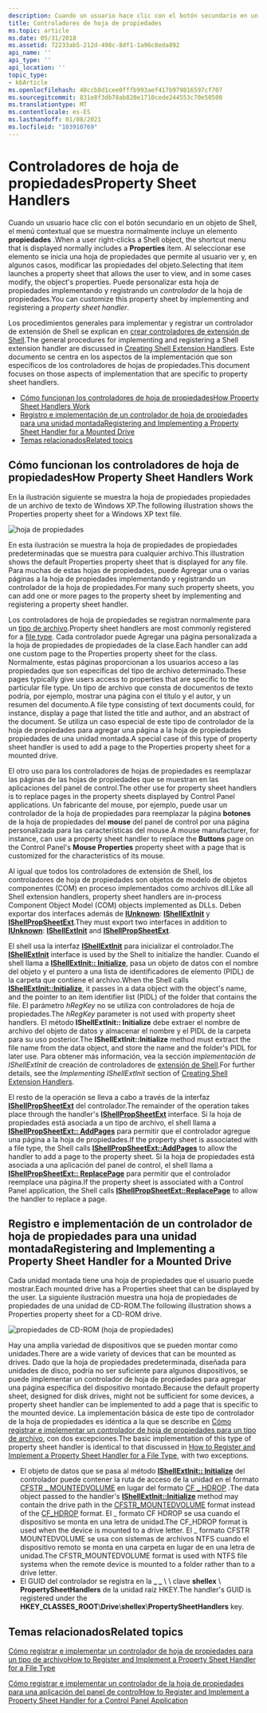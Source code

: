 ```yaml
---
description: Cuando un usuario hace clic con el botón secundario en un objeto de Shell, el menú contextual que se muestra normalmente incluye un elemento propiedades.
title: Controladores de hoja de propiedades
ms.topic: article
ms.date: 05/31/2018
ms.assetid: 72233ab5-212d-498c-8df1-1a96c8eda892
api_name: ''
api_type: ''
api_location: ''
topic_type:
- kbArticle
ms.openlocfilehash: 40ccb8d1cee0fffb993aef417b979816597cf707
ms.sourcegitcommit: 831e8f3db78ab820e1710cede244553c70e50500
ms.translationtype: MT
ms.contentlocale: es-ES
ms.lasthandoff: 01/08/2021
ms.locfileid: "103910769"
---
```

# <a name="property-sheet-handlers"></a><span data-ttu-id="e7aa7-103">Controladores de hoja de propiedades</span><span class="sxs-lookup"><span data-stu-id="e7aa7-103">Property Sheet Handlers</span></span>

<span data-ttu-id="e7aa7-104">Cuando un usuario hace clic con el botón secundario en un objeto de Shell, el menú contextual que se muestra normalmente incluye un elemento **propiedades** .</span><span class="sxs-lookup"><span data-stu-id="e7aa7-104">When a user right-clicks a Shell object, the shortcut menu that is displayed normally includes a **Properties** item.</span></span> <span data-ttu-id="e7aa7-105">Al seleccionar ese elemento se inicia una hoja de propiedades que permite al usuario ver y, en algunos casos, modificar las propiedades del objeto.</span><span class="sxs-lookup"><span data-stu-id="e7aa7-105">Selecting that item launches a property sheet that allows the user to view, and in some cases modify, the object's properties.</span></span> <span data-ttu-id="e7aa7-106">Puede personalizar esta hoja de propiedades implementando y registrando un *controlador* de la hoja de propiedades.</span><span class="sxs-lookup"><span data-stu-id="e7aa7-106">You can customize this property sheet by implementing and registering a *property sheet handler*.</span></span>

<span data-ttu-id="e7aa7-107">Los procedimientos generales para implementar y registrar un controlador de extensión de Shell se explican en [crear controladores de extensión de Shell](handlers.md).</span><span class="sxs-lookup"><span data-stu-id="e7aa7-107">The general procedures for implementing and registering a Shell extension handler are discussed in [Creating Shell Extension Handlers](handlers.md).</span></span> <span data-ttu-id="e7aa7-108">Este documento se centra en los aspectos de la implementación que son específicos de los controladores de hojas de propiedades.</span><span class="sxs-lookup"><span data-stu-id="e7aa7-108">This document focuses on those aspects of implementation that are specific to property sheet handlers.</span></span>

-   [<span data-ttu-id="e7aa7-109">Cómo funcionan los controladores de hoja de propiedades</span><span class="sxs-lookup"><span data-stu-id="e7aa7-109">How Property Sheet Handlers Work</span></span>](#how-property-sheet-handlers-work)
-   [<span data-ttu-id="e7aa7-110">Registro e implementación de un controlador de hoja de propiedades para una unidad montada</span><span class="sxs-lookup"><span data-stu-id="e7aa7-110">Registering and Implementing a Property Sheet Handler for a Mounted Drive</span></span>](#registering-and-implementing-a-property-sheet-handler-for-a-mounted-drive)
-   [<span data-ttu-id="e7aa7-111">Temas relacionados</span><span class="sxs-lookup"><span data-stu-id="e7aa7-111">Related topics</span></span>](#related-topics)

## <a name="how-property-sheet-handlers-work"></a><span data-ttu-id="e7aa7-112">Cómo funcionan los controladores de hoja de propiedades</span><span class="sxs-lookup"><span data-stu-id="e7aa7-112">How Property Sheet Handlers Work</span></span>

<span data-ttu-id="e7aa7-113">En la ilustración siguiente se muestra la hoja de propiedades propiedades de un archivo de texto de Windows XP.</span><span class="sxs-lookup"><span data-stu-id="e7aa7-113">The following illustration shows the Properties property sheet for a Windows XP text file.</span></span>

![hoja de propiedades](images/propsheethandler1.jpg)

<span data-ttu-id="e7aa7-115">En esta ilustración se muestra la hoja de propiedades de propiedades predeterminadas que se muestra para cualquier archivo.</span><span class="sxs-lookup"><span data-stu-id="e7aa7-115">This illustration shows the default Properties property sheet that is displayed for any file.</span></span> <span data-ttu-id="e7aa7-116">Para muchas de estas hojas de propiedades, puede Agregar una o varias páginas a la hoja de propiedades implementando y registrando un controlador de la hoja de propiedades.</span><span class="sxs-lookup"><span data-stu-id="e7aa7-116">For many such property sheets, you can add one or more pages to the property sheet by implementing and registering a property sheet handler.</span></span>

<span data-ttu-id="e7aa7-117">Los controladores de hoja de propiedades se registran normalmente para un [tipo de archivo](fa-file-types.md).</span><span class="sxs-lookup"><span data-stu-id="e7aa7-117">Property sheet handlers are most commonly registered for a [file type](fa-file-types.md).</span></span> <span data-ttu-id="e7aa7-118">Cada controlador puede Agregar una página personalizada a la hoja de propiedades de propiedades de la clase.</span><span class="sxs-lookup"><span data-stu-id="e7aa7-118">Each handler can add one custom page to the Properties property sheet for the class.</span></span> <span data-ttu-id="e7aa7-119">Normalmente, estas páginas proporcionan a los usuarios acceso a las propiedades que son específicas del tipo de archivo determinado.</span><span class="sxs-lookup"><span data-stu-id="e7aa7-119">These pages typically give users access to properties that are specific to the particular file type.</span></span> <span data-ttu-id="e7aa7-120">Un tipo de archivo que consta de documentos de texto podría, por ejemplo, mostrar una página con el título y el autor, y un resumen del documento.</span><span class="sxs-lookup"><span data-stu-id="e7aa7-120">A file type consisting of text documents could, for instance, display a page that listed the title and author, and an abstract of the document.</span></span> <span data-ttu-id="e7aa7-121">Se utiliza un caso especial de este tipo de controlador de la hoja de propiedades para agregar una página a la hoja de propiedades propiedades de una unidad montada.</span><span class="sxs-lookup"><span data-stu-id="e7aa7-121">A special case of this type of property sheet handler is used to add a page to the Properties property sheet for a mounted drive.</span></span>

<span data-ttu-id="e7aa7-122">El otro uso para los controladores de hojas de propiedades es reemplazar las páginas de las hojas de propiedades que se muestran en las aplicaciones del panel de control.</span><span class="sxs-lookup"><span data-stu-id="e7aa7-122">The other use for property sheet handlers is to replace pages in the property sheets displayed by Control Panel applications.</span></span> <span data-ttu-id="e7aa7-123">Un fabricante del mouse, por ejemplo, puede usar un controlador de la hoja de propiedades para reemplazar la página **botones** de la hoja de propiedades del **mouse** del panel de control por una página personalizada para las características del mouse.</span><span class="sxs-lookup"><span data-stu-id="e7aa7-123">A mouse manufacturer, for instance, can use a property sheet handler to replace the **Buttons** page on the Control Panel's **Mouse Properties** property sheet with a page that is customized for the characteristics of its mouse.</span></span>

<span data-ttu-id="e7aa7-124">Al igual que todos los controladores de extensión de Shell, los controladores de hoja de propiedades son objetos de modelo de objetos componentes (COM) en proceso implementados como archivos dll.</span><span class="sxs-lookup"><span data-stu-id="e7aa7-124">Like all Shell extension handlers, property sheet handlers are in-process Component Object Model (COM) objects implemented as DLLs.</span></span> <span data-ttu-id="e7aa7-125">Deben exportar dos interfaces además de [**IUnknown**](/windows/win32/api/unknwn/nn-unknwn-iunknown): [**IShellExtInit**](/windows/win32/api/shobjidl_core/nn-shobjidl_core-ishellextinit) y [**IShellPropSheetExt**](/windows/desktop/api/shobjidl_core/nn-shobjidl_core-ishellpropsheetext).</span><span class="sxs-lookup"><span data-stu-id="e7aa7-125">They must export two interfaces in addition to [**IUnknown**](/windows/win32/api/unknwn/nn-unknwn-iunknown): [**IShellExtInit**](/windows/win32/api/shobjidl_core/nn-shobjidl_core-ishellextinit) and [**IShellPropSheetExt**](/windows/desktop/api/shobjidl_core/nn-shobjidl_core-ishellpropsheetext).</span></span>

<span data-ttu-id="e7aa7-126">El shell usa la interfaz [**IShellExtInit**](/windows/win32/api/shobjidl_core/nn-shobjidl_core-ishellextinit) para inicializar el controlador.</span><span class="sxs-lookup"><span data-stu-id="e7aa7-126">The [**IShellExtInit**](/windows/win32/api/shobjidl_core/nn-shobjidl_core-ishellextinit) interface is used by the Shell to initialize the handler.</span></span> <span data-ttu-id="e7aa7-127">Cuando el shell llama a [**IShellExtInit:: Initialize**](/windows/desktop/api/shobjidl_core/nf-shobjidl_core-ishellextinit-initialize), pasa un objeto de datos con el nombre del objeto y el puntero a una lista de identificadores de elemento (PIDL) de la carpeta que contiene el archivo.</span><span class="sxs-lookup"><span data-stu-id="e7aa7-127">When the Shell calls [**IShellExtInit::Initialize**](/windows/desktop/api/shobjidl_core/nf-shobjidl_core-ishellextinit-initialize), it passes in a data object with the object's name, and the pointer to an item identifier list (PIDL) of the folder that contains the file.</span></span> <span data-ttu-id="e7aa7-128">El parámetro *hRegKey* no se utiliza con controladores de hoja de propiedades.</span><span class="sxs-lookup"><span data-stu-id="e7aa7-128">The *hRegKey* parameter is not used with property sheet handlers.</span></span> <span data-ttu-id="e7aa7-129">El método **IShellExtInit:: Initialize** debe extraer el nombre de archivo del objeto de datos y almacenar el nombre y el PIDL de la carpeta para su uso posterior.</span><span class="sxs-lookup"><span data-stu-id="e7aa7-129">The **IShellExtInit::Initialize** method must extract the file name from the data object, and store the name and the folder's PIDL for later use.</span></span> <span data-ttu-id="e7aa7-130">Para obtener más información, vea la sección *implementación de IShellExtInit* de creación de controladores de [extensión de Shell](handlers.md).</span><span class="sxs-lookup"><span data-stu-id="e7aa7-130">For further details, see the *Implementing IShellExtInit* section of [Creating Shell Extension Handlers](handlers.md).</span></span>

<span data-ttu-id="e7aa7-131">El resto de la operación se lleva a cabo a través de la interfaz [**IShellPropSheetExt**](/windows/desktop/api/shobjidl_core/nn-shobjidl_core-ishellpropsheetext) del controlador.</span><span class="sxs-lookup"><span data-stu-id="e7aa7-131">The remainder of the operation takes place through the handler's [**IShellPropSheetExt**](/windows/desktop/api/shobjidl_core/nn-shobjidl_core-ishellpropsheetext) interface.</span></span> <span data-ttu-id="e7aa7-132">Si la hoja de propiedades está asociada a un tipo de archivo, el shell llama a [**IShellPropSheetExt:: AddPages**](/windows/desktop/api/shobjidl_core/nf-shobjidl_core-ishellpropsheetext-addpages) para permitir que el controlador agregue una página a la hoja de propiedades.</span><span class="sxs-lookup"><span data-stu-id="e7aa7-132">If the property sheet is associated with a file type, the Shell calls [**IShellPropSheetExt::AddPages**](/windows/desktop/api/shobjidl_core/nf-shobjidl_core-ishellpropsheetext-addpages) to allow the handler to add a page to the property sheet.</span></span> <span data-ttu-id="e7aa7-133">Si la hoja de propiedades está asociada a una aplicación del panel de control, el shell llama a [**IShellPropSheetExt:: ReplacePage**](/windows/desktop/api/shobjidl_core/nf-shobjidl_core-ishellpropsheetext-replacepage) para permitir que el controlador reemplace una página.</span><span class="sxs-lookup"><span data-stu-id="e7aa7-133">If the property sheet is associated with a Control Panel application, the Shell calls [**IShellPropSheetExt::ReplacePage**](/windows/desktop/api/shobjidl_core/nf-shobjidl_core-ishellpropsheetext-replacepage) to allow the handler to replace a page.</span></span>

## <a name="registering-and-implementing-a-property-sheet-handler-for-a-mounted-drive"></a><span data-ttu-id="e7aa7-134">Registro e implementación de un controlador de hoja de propiedades para una unidad montada</span><span class="sxs-lookup"><span data-stu-id="e7aa7-134">Registering and Implementing a Property Sheet Handler for a Mounted Drive</span></span>

<span data-ttu-id="e7aa7-135">Cada unidad montada tiene una hoja de propiedades que el usuario puede mostrar.</span><span class="sxs-lookup"><span data-stu-id="e7aa7-135">Each mounted drive has a Properties sheet that can be displayed by the user.</span></span> <span data-ttu-id="e7aa7-136">La siguiente ilustración muestra una hoja de propiedades de propiedades de una unidad de CD-ROM.</span><span class="sxs-lookup"><span data-stu-id="e7aa7-136">The following illustration shows a Properties property sheet for a CD-ROM drive.</span></span>

![propiedades de CD-ROM (hoja de propiedades)](images/propsheethandler2.jpg)

<span data-ttu-id="e7aa7-138">Hay una amplia variedad de dispositivos que se pueden montar como unidades.</span><span class="sxs-lookup"><span data-stu-id="e7aa7-138">There are a wide variety of devices that can be mounted as drives.</span></span> <span data-ttu-id="e7aa7-139">Dado que la hoja de propiedades predeterminada, diseñada para unidades de disco, podría no ser suficiente para algunos dispositivos, se puede implementar un controlador de hoja de propiedades para agregar una página específica del dispositivo montado.</span><span class="sxs-lookup"><span data-stu-id="e7aa7-139">Because the default property sheet, designed for disk drives, might not be sufficient for some devices, a property sheet handler can be implemented to add a page that is specific to the mounted device.</span></span> <span data-ttu-id="e7aa7-140">La implementación básica de este tipo de controlador de la hoja de propiedades es idéntica a la que se describe en [Cómo registrar e implementar un controlador de hoja de propiedades para un tipo de archivo](how-to-register-and-implement-a-property-sheet-handler-for-a-file-type.md), con dos excepciones.</span><span class="sxs-lookup"><span data-stu-id="e7aa7-140">The basic implementation of this type of property sheet handler is identical to that discussed in [How to Register and Implement a Property Sheet Handler for a File Type](how-to-register-and-implement-a-property-sheet-handler-for-a-file-type.md), with two exceptions.</span></span>

-   <span data-ttu-id="e7aa7-141">El objeto de datos que se pasa al método [**IShellExtInit:: Initialize**](/windows/desktop/api/shobjidl_core/nf-shobjidl_core-ishellextinit-initialize) del controlador puede contener la ruta de acceso de la unidad en el formato [CFSTR \_ MOUNTEDVOLUME](clipboard.md) en lugar del formato [CF \_ HDROP](clipboard.md) .</span><span class="sxs-lookup"><span data-stu-id="e7aa7-141">The data object passed to the handler's [**IShellExtInit::Initialize**](/windows/desktop/api/shobjidl_core/nf-shobjidl_core-ishellextinit-initialize) method may contain the drive path in the [CFSTR\_MOUNTEDVOLUME](clipboard.md) format instead of the [CF\_HDROP](clipboard.md) format.</span></span> <span data-ttu-id="e7aa7-142">El \_ formato CF HDROP se usa cuando el dispositivo se monta en una letra de unidad.</span><span class="sxs-lookup"><span data-stu-id="e7aa7-142">The CF\_HDROP format is used when the device is mounted to a drive letter.</span></span> <span data-ttu-id="e7aa7-143">El \_ formato CFSTR MOUNTEDVOLUME se usa con sistemas de archivos NTFS cuando el dispositivo remoto se monta en una carpeta en lugar de en una letra de unidad.</span><span class="sxs-lookup"><span data-stu-id="e7aa7-143">The CFSTR\_MOUNTEDVOLUME format is used with NTFS file systems when the remote device is mounted to a folder rather than to a drive letter.</span></span>
-   <span data-ttu-id="e7aa7-144">El GUID del controlador se registra en la **\_ \_** \\  \\ clave **shellex** \\ **PropertySheetHandlers** de la unidad raíz HKEY.</span><span class="sxs-lookup"><span data-stu-id="e7aa7-144">The handler's GUID is registered under the **HKEY\_CLASSES\_ROOT**\\**Drive**\\**shellex**\\**PropertySheetHandlers** key.</span></span>

## <a name="related-topics"></a><span data-ttu-id="e7aa7-145">Temas relacionados</span><span class="sxs-lookup"><span data-stu-id="e7aa7-145">Related topics</span></span>

<dl> <dt>

[<span data-ttu-id="e7aa7-146">Cómo registrar e implementar un controlador de hoja de propiedades para un tipo de archivo</span><span class="sxs-lookup"><span data-stu-id="e7aa7-146">How to Register and Implement a Property Sheet Handler for a File Type</span></span>](how-to-register-and-implement-a-property-sheet-handler-for-a-file-type.md)
</dt> <dt>

[<span data-ttu-id="e7aa7-147">Cómo registrar e implementar un controlador de la hoja de propiedades para una aplicación del panel de control</span><span class="sxs-lookup"><span data-stu-id="e7aa7-147">How to Register and Implement a Property Sheet Handler for a Control Panel Application</span></span>](how-to-register-and-implement-a-property-sheet-handler-for-a-control-panel-application.md)
</dt> </dl>

 

 
